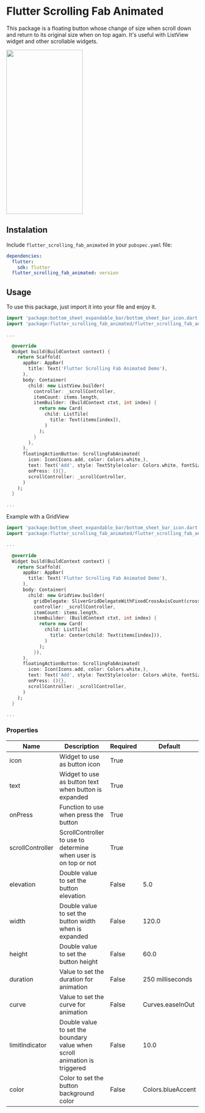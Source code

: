 # Flutter Scrolling Fab Animated

This package is a floating button whose change of size when scroll down and return to its original size when on top again. It's useful with ListView widget and other scrollable widgets.

<img src="https://raw.githubusercontent.com/ajomuch92/flutter-scrolling-fab-animated/master/assets/demo.gif" width="200" height="429"/>

## Instalation
Include `flutter_scrolling_fab_animated` in your `pubspec.yaml` file:

```yaml
dependencies:
  flutter:
    sdk: flutter
  flutter_scrolling_fab_animated: version
```

## Usage

To use this package, just import it into your file and enjoy it.

```dart
import 'package:bottom_sheet_expandable_bar/bottom_sheet_bar_icon.dart';
import 'package:flutter_scrolling_fab_animated/flutter_scrolling_fab_animated.dart';

...

  @override
  Widget build(BuildContext context) {
    return Scaffold(
      appBar: AppBar(
        title: Text('Flutter Scrolling Fab Animated Demo'),
      ),
      body: Container(
        child: new ListView.builder(
          controller: _scrollController,
          itemCount: items.length,
          itemBuilder: (BuildContext ctxt, int index) {
            return new Card(
              child: ListTile(
                title: Text(items[index]),
              )
            );
          }
        ),
      ),
      floatingActionButton: ScrollingFabAnimated(
        icon: Icon(Icons.add, color: Colors.white,),
        text: Text('Add', style: TextStyle(color: Colors.white, fontSize: 16.0),),
        onPress: (){},
        scrollController: _scrollController,
      )
    );
  }

...

```

Example with a GridView

```dart
import 'package:bottom_sheet_expandable_bar/bottom_sheet_bar_icon.dart';
import 'package:flutter_scrolling_fab_animated/flutter_scrolling_fab_animated.dart';

...

  @override
  Widget build(BuildContext context) {
    return Scaffold(
      appBar: AppBar(
        title: Text('Flutter Scrolling Fab Animated Demo'),
      ),
      body: Container(
        child: new GridView.builder(
          gridDelegate: SliverGridDelegateWithFixedCrossAxisCount(crossAxisCount: 2),
          controller: _scrollController,
          itemCount: items.length,
          itemBuilder: (BuildContext ctxt, int index) {
            return new Card(
              child: ListTile(
                title: Center(child: Text(items[index])),
              )
            );
          }),
      ),
      floatingActionButton: ScrollingFabAnimated(
        icon: Icon(Icons.add, color: Colors.white,),
        text: Text('Add', style: TextStyle(color: Colors.white, fontSize: 16.0),),
        onPress: (){},
        scrollController: _scrollController,
      )
    );
  }

...

```

### Properties

|  Name | Description   | Required   | Default   |
| ------------ | ------------ | ------------ | ------------ |
| icon  | Widget to use as button icon | True   |   |
| text  | Widget to use as button text when button is expanded |  True  |   |
| onPress  | Function to use when press the button | True   |  |
| scrollController  | ScrollController to use to determine when user is on top or not | True   |   |
| elevation  | Double value to set the button elevation | False   |  5.0 |
| width  | Double value to set the button width when is expanded | False   | 120.0  |
| height  | Double value to set the button height | False   |  60.0 |
| duration  | Value to set the duration for animation | False   |  250 milliseconds |
| curve  | Value to set the curve for animation | False   | Curves.easeInOut|
| limitIndicator  | Double value to set the boundary value when scroll animation is triggered | False   | 10.0 |
| color  | Color to set the button background color | False   | Colors.blueAccent  |
